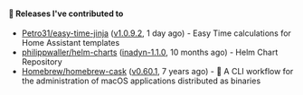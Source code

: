 #### 🔭 Releases I've contributed to

- [Petro31/easy-time-jinja](https://github.com/Petro31/easy-time-jinja) ([v1.0.9.2](https://github.com/Petro31/easy-time-jinja/releases/tag/v1.0.9.2), 1 day ago) - Easy Time calculations for Home Assistant templates
- [philippwaller/helm-charts](https://github.com/philippwaller/helm-charts) ([inadyn-1.1.0](https://github.com/philippwaller/helm-charts/releases/tag/inadyn-1.1.0), 10 months ago) - Helm Chart Repository
- [Homebrew/homebrew-cask](https://github.com/Homebrew/homebrew-cask) ([v0.60.1](https://github.com/Homebrew/homebrew-cask/releases/tag/v0.60.1), 7 years ago) - 🍻 A CLI workflow for the administration of macOS applications distributed as binaries
